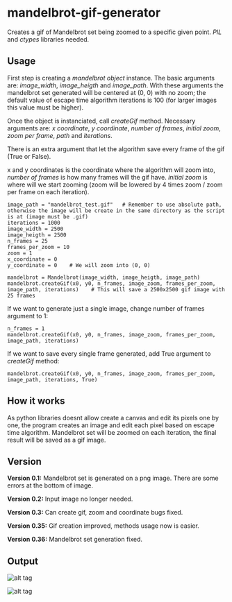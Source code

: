 # mandelbrot-gif-generator
Creates a gif of Mandelbrot set being zoomed to a specific given point. _PIL_ and _ctypes_ libraries needed.


## Usage 

First step is creating a _mandelbrot object_ instance. The basic arguments are: _image_width_, _image_heigth_ and _image_path_. With these arguments the mandelbrot set generated will be centered at (0, 0) with no zoom; the default value of escape time algorithm iterations is 100 (for larger images this value
must be higher).

Once the object is instanciated, call _createGif_ method. Necessary arguments are: _x coordinate_, _y coordinate_, _number of frames_, _initial zoom_, _zoom per frame_, _path_ and _iterations_.

There is an extra argument that let the algorithm save every frame of the gif (True or False).

x and y coordinates is the coordinate where the algorithm will zoom into, _number of frames_ is how many frames will the gif have.
_initial zoom_ is where will we start zooming (zoom will be lowered by 4 times zoom / zoom per frame on each iteration).

```
image_path = "mandelbrot_test.gif"   # Remember to use absolute path, otherwise the image will be create in the same directory as the script is at (image must be .gif)
iterations = 1000
image_width = 2500
image_heigth = 2500
n_frames = 25
frames_per_zoom = 10
zoom = 1
x_coordinate = 0
y_coordinate = 0    # We will zoom into (0, 0)

mandelbrot = Mandelbrot(image_width, image_heigth, image_path)
mandelbrot.createGif(x0, y0, n_frames, image_zoom, frames_per_zoom, image_path, iterations)    # This will save a 2500x2500 gif image with 25 frames

```

If we want to generate just a single image, change number of frames argument to 1:

```
n_frames = 1
mandelbrot.createGif(x0, y0, n_frames, image_zoom, frames_per_zoom, image_path, iterations)
```

If we want to save every single frame generated, add True argument to _createGif_ method:

```
mandelbrot.createGif(x0, y0, n_frames, image_zoom, frames_per_zoom, image_path, iterations, True)
```

## How it works

As python libraries doesnt allow create a canvas and edit its pixels one by one, the program creates an image and edit each pixel based on escape time algorithm.
Mandelbrot set will be zoomed on each iteration, the final result will be saved as a gif image.


## Version

**Version 0.1:** Mandelbrot set is generated on a png image. There are some errors at the bottom of image.

**Version 0.2:** Input image no longer needed.

**Version 0.3:** Can create gif, zoom and coordinate bugs fixed.

**Version 0.35:** Gif creation improved, methods usage now is easier.

**Version 0.36:** Mandelbrot set generation fixed.

## Output

![alt tag](mandelbrot9300x9300.png)


![alt tag](example_gif.gif)
